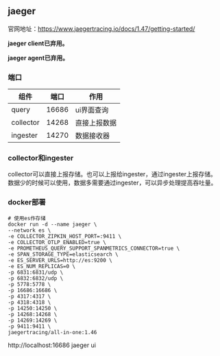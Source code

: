## jaeger
官网地址：https://www.jaegertracing.io/docs/1.47/getting-started/

**jaeger client已弃用。**

**jaeger agent已弃用。**

### 端口
| 组件        | 端口    | 作用     |
|-----------|-------|--------|
| query     | 16686 | ui界面查询 |
| collector | 14268 | 直接上报数据 |
| ingester  | 14270 | 数据接收器  |

### collector和ingester
collector可以直接上报存储。也可以上报给ingester，通过ingester上报存储。
数据少的时候可以使用，数据多需要通过ingester，可以异步处理提高吞吐量。

### docker部署
```shell
# 使用es作存储
docker run -d --name jaeger \
--network es \
-e COLLECTOR_ZIPKIN_HOST_PORT=:9411 \
-e COLLECTOR_OTLP_ENABLED=true \
-e PROMETHEUS_QUERY_SUPPORT_SPANMETRICS_CONNECTOR=true \
-e SPAN_STORAGE_TYPE=elasticsearch \
-e ES_SERVER_URLS=http://es:9200 \
-e ES_NUM_REPLICAS=0 \
-p 6831:6831/udp \
-p 6832:6832/udp \
-p 5778:5778 \
-p 16686:16686 \
-p 4317:4317 \
-p 4318:4318 \
-p 14250:14250 \
-p 14268:14268 \
-p 14269:14269 \
-p 9411:9411 \
jaegertracing/all-in-one:1.46
  ```
http://localhost:16686 jaeger ui




